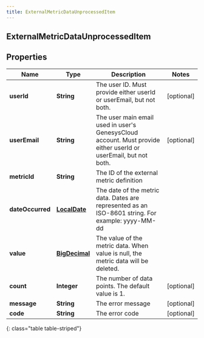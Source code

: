 ```yaml
---
title: ExternalMetricDataUnprocessedItem
---
```

## ExternalMetricDataUnprocessedItem


## Properties

| Name | Type | Description | Notes |
| ------------ | ------------- | ------------- | ------------- |
| **userId** | <!----><!---->**String**<!----> | The user ID. Must provide either userId or userEmail, but not both. |  [optional] |
| **userEmail** | <!----><!---->**String**<!----> | The user main email used in user's GenesysCloud account. Must provide either userId or userEmail, but not both. |  [optional] |
| **metricId** | <!----><!---->**String**<!----> | The ID of the external metric definition |  |
| **dateOccurred** | <!----><!---->[**LocalDate**](LocalDate.html)<!----> | The date of the metric data. Dates are represented as an ISO-8601 string. For example: yyyy-MM-dd |  |
| **value** | <!----><!---->[**BigDecimal**](BigDecimal.html)<!----> | The value of the metric data. When value is null, the metric data will be deleted. |  |
| **count** | <!----><!---->**Integer**<!----> | The number of data points. The default value is 1. |  [optional] |
| **message** | <!----><!---->**String**<!----> | The error message |  [optional] |
| **code** | <!----><!---->**String**<!----> | The error code |  [optional] |
{: class="table table-striped"}



